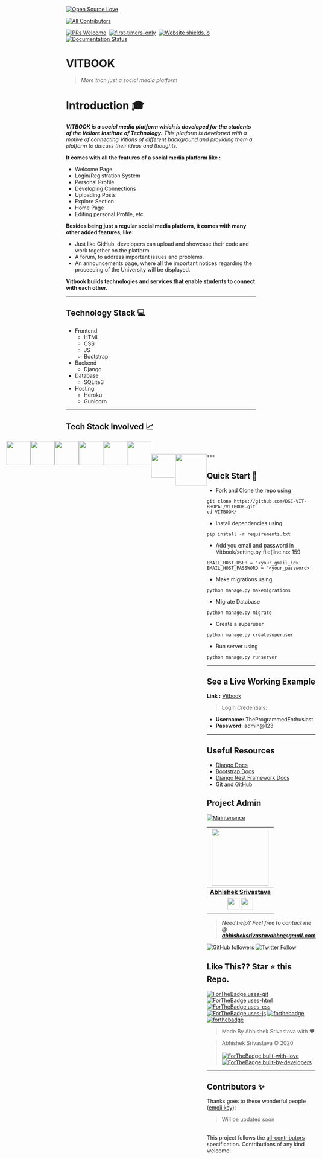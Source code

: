 [![Open Source Love](https://badges.frapsoft.com/os/v1/open-source.svg?v=102)](https://snip-share.herokuapp.com/)&nbsp;
<!-- ALL-CONTRIBUTORS-BADGE:START - Do not remove or modify this section -->
[![All Contributors](https://img.shields.io/badge/all_contributors-4-orange.svg?style=flat-square)](#contributors-)
<!-- ALL-CONTRIBUTORS-BADGE:END -->
[![PRs Welcome](https://img.shields.io/badge/PRs-welcome-brightgreen.svg?style=flat-square)](https://github.com/PragatiVerma18/Snippet-Share)&nbsp;
[![first-timers-only](https://img.shields.io/badge/first--timers--only-friendly-blue.svg?style=flat-square)](https://github.com/PragatiVerma18/Snippet-Share/)&nbsp;
[![Website shields.io](https://img.shields.io/website-up-down-green-red/http/shields.io.svg)](snip-share.herokuapp.com)&nbsp;
[![Documentation Status](https://readthedocs.org/projects/ansicolortags/badge/?version=latest)](https://github.com/PragatiVerma18/Snippet-Share/blob/master/README.md)&nbsp;

# VITBOOK
> *More than just a social media platform*

# Introduction :mortar_board:

***VITBOOK is a __social media platform__ which is developed for the students of the Vellore Institute of Technology.***
*This platform is developed with a motive of connecting Vitians of different background and providing them a platform to discuss their ideas and thoughts.*

**It comes with all the features of a social media platform like :**
 
 * Welcome Page
 * Login/Registration System
 * Personal Profile
 * Developing Connections
 * Uploading Posts
 * Explore Section
 * Home Page
 * Editing personal Profile, etc.
 
 **Besides being just a regular social media platform, it comes with many other added features, like:**
 
 * Just like GitHub, developers can upload and showcase their code and work together on the platform.
 * A forum, to address important issues and problems.
 * An announcements page, where all the important notices regarding the proceeding of the University will be displayed.
 
**Vitbook builds technologies and services that enable students to connect with each other.**

***

## Technology Stack :computer:

* Frontend
  * HTML
  * CSS
  * JS
  * Bootstrap
* Backend
  * Django
* Database
  * SQLite3
* Hosting 
  * Heroku
  * Gunicorn
 
***

## Tech Stack Involved :chart_with_upwards_trend:

<div style="display: flex;justify-content: center;">

<img height="64px" width="auto" src="https://image.flaticon.com/icons/svg/919/919852.svg">
<img height="64px" width="auto" src="https://www.w3schools.com/whatis/img_css.jpg">
<img height="64px" width="auto" src="https://miro.medium.com/max/3600/1*6ahbWjp_g9hqhaTDSJOL1Q.png">
<img height="64px" width="auto" src="https://www.drupal.org/files/project-images/bootstrap-stack.png">
<img height="64px" width="auto" src="https://upload.wikimedia.org/wikipedia/commons/thumb/6/61/HTML5_logo_and_wordmark.svg/1200px-HTML5_logo_and_wordmark.svg.png">
<img height="64px" width="auto" src=m"https://twilio-cms-prod.s3.amazonaws.com/images/django-dark.width-808.png">

<div/>

<br/>
<br/>

<div style="display: flex;justify-content: center;">

<img height="64px" width="auto" src="https://www.fullstackpython.com/img/logos/gunicorn.jpg">
<img height="84px" width="auto" src="https://encrypted-tbn0.gstatic.com/images?q=tbn:ANd9GcRNOsJTvwGyAy0ZuyLw8k0XkBx5GYQo8fLUkiat2Mpd00pq9tI&s">

<div/>
***

## Quick Start :paperclip:

- Fork and Clone the repo using
```
git clone https://github.com/DSC-VIT-BHOPAL/VITBOOK.git
cd VITBOOK/
```
- Install dependencies using
```
pip install -r requirements.txt
```
- Add you email and password in Vitbook/setting.py file(line no: 159
```
EMAIL_HOST_USER = '<your_gmail_id>'
EMAIL_HOST_PASSWORD = '<your_password>'
```
- Make migrations using
```
python manage.py makemigrations
```
- Migrate Database
```
python manage.py migrate
```
- Create a superuser
```
python manage.py createsuperuser
```
- Run server using
```
python manage.py runserver
```

***

## See a Live Working Example

**Link :** <a href="https://vitbook.herokuapp.com/">Vitbook</a>

> Login Credentials: 

 * **Username:** TheProgrammedEnthusiast
 * **Password:** admin@123
 
***

## Useful Resources

- [Django Docs](https://docs.djangoproject.com/en/3.0/)
- [Bootstrap Docs](https://getbootstrap.com/docs/4.1/getting-started/introduction/)
- [Django Rest Framework Docs](https://www.django-rest-framework.org/)
- [Git and GitHub](https://www.digitalocean.com/community/tutorials/how-to-use-git-a-reference-guide)

## Project Admin
[![Maintenance](https://img.shields.io/maintenance/yes/2020?color=green&logo=github)](https://github.com/abhishek2x)

|                                                                                         <a href="https://github.com/abhishek2x"><img src="https://avatars0.githubusercontent.com/u/53976003?s=460&u=5f707e36730505c4a8a52cfa69ea33d5aeaa99ab&v=4" width=150px height=150px /></a>                                                                                         |
| :------------------------------------------------------------------------------------------------------------------------------------------------------------------------------------------------------------------------------------------------------------------------------------------------------------------------------------------: |
|                                                                                                                                        **[Abhishek Srivastava](https://www.linkedin.com/in/abhishek-srivastava-49482a190/)**                                                                                                                                        |
| <a href="https://twitter.com/Abhishe51428266"><img src="https://openvisualfx.com/wp-content/uploads/2019/10/pnglot.com-twitter-bird-logo-png-139932.png" width="32px" height="32px"></a>  <a href="https://www.linkedin.com/in/abhishek-srivastava-49482a190/"><img src="https://mpng.subpng.com/20180324/vhe/kisspng-linkedin-computer-icons-logo-social-networking-ser-facebook-5ab6ebfe5f5397.2333748215219374063905.jpg" width="32px" height="32px"></a> |

> **_Need help?_** 
> **_Feel free to contact me @ [abhisheksrivastavabbn@gmail.com](mailto:abhisheksrivastavabbn@gmail.com?Subject=VITBOOK-Project)_**

[![GitHub followers](https://img.shields.io/github/followers/abhishek2x.svg?label=Follow%20@abhishek2x&style=social)](https://github.com/abhishek2x/) [![Twitter Follow](https://img.shields.io/twitter/follow/Abhishe51428266?style=social)](https://twitter.com/Abhishe51428266)

## Like This?? Star ⭐ this Repo.

[![ForTheBadge uses-git](http://ForTheBadge.com/images/badges/uses-git.svg)](https://github.com/abhishek2x/VITBOOK)
[![ForTheBadge uses-html](http://ForTheBadge.com/images/badges/uses-html.svg)](https://github.com/abhishek2x/VITBOOK)
[![ForTheBadge uses-css](http://ForTheBadge.com/images/badges/uses-css.svg)](https://github.com/abhishek2x/VITBOOK)
[![ForTheBadge uses-js](http://ForTheBadge.com/images/badges/uses-js.svg)](https://github.com/abhishek2x/VITBOOK)
[![forthebadge](https://forthebadge.com/images/badges/made-with-python.svg)](https://github.com/abhishek2x/VITBOOK)
[![forthebadge](https://forthebadge.com/images/badges/made-with-javascript.svg)](https://github.com/abhishek2x/VITBOOK)

> Made By Abhishek Srivastava with ❤️

> Abhishek Srivastava &copy; 2020
<br><br>
[![ForTheBadge built-with-love](http://ForTheBadge.com/images/badges/built-with-love.svg)](https://github.com/abhishek2x/)
[![ForTheBadge built-by-developers](http://ForTheBadge.com/images/badges/built-by-developers.svg)](https://github.com/abhishek2x/)

***

## Contributors ✨

Thanks goes to these wonderful people ([emoji key](https://allcontributors.org/docs/en/emoji-key)):

<!-- ALL-CONTRIBUTORS-LIST:START - Do not remove or modify this section -->
<!-- prettier-ignore-start -->
<!-- markdownlint-disable -->

> Will be updated soon

<table>
<!--   <tr>
    <td align="center"><a href="https://portfolio.abhisheksrivastava.me/"><img src="https://avatars1.githubusercontent.com/u/53976003?v=4" width="100px;" alt=""/><br /><sub><b>Abhishek Srivastava</b></sub></a><br /><a href="https://github.com/abhishek2x" title="Code">💻</a></td>
  </tr> -->
</table>

<!-- markdownlint-enable -->
<!-- prettier-ignore-end -->
<!-- ALL-CONTRIBUTORS-LIST:END -->

This project follows the [all-contributors](https://github.com/all-contributors/all-contributors) specification. Contributions of any kind welcome!
